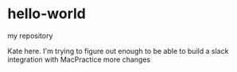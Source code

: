 # hello-world
my repository

Kate here. I'm trying to figure out enough to be able to build a slack integration with MacPractice
more changes
